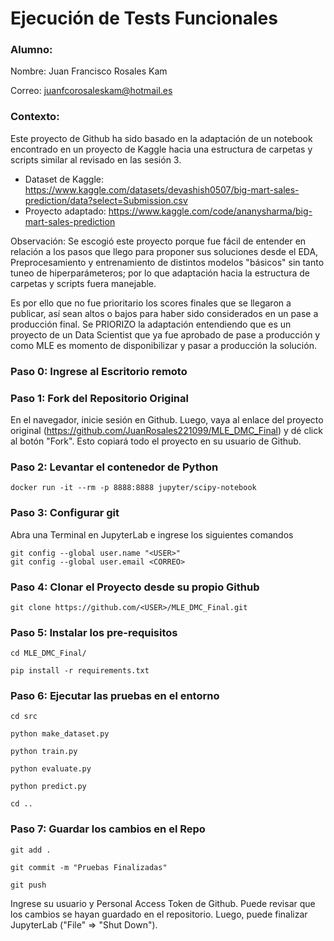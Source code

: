 # Ejecución de Tests Funcionales

### Alumno:

Nombre: Juan Francisco Rosales Kam

Correo: juanfcorosaleskam@hotmail.es

### Contexto:

Este proyecto de Github ha sido basado en la adaptación de un notebook encontrado en un proyecto de Kaggle hacia una estructura de carpetas y scripts similar al revisado en las sesión 3.

- Dataset de Kaggle: https://www.kaggle.com/datasets/devashish0507/big-mart-sales-prediction/data?select=Submission.csv
- Proyecto adaptado: https://www.kaggle.com/code/ananysharma/big-mart-sales-prediction

Observación: Se escogió este proyecto porque fue fácil de entender en relación a los pasos que llego para proponer sus soluciones desde el EDA, Preprocesamiento y entrenamiento de distintos modelos "básicos" sin tanto tuneo de hiperparámeteros; por lo que adaptación hacia la estructura de carpetas y scripts fuera manejable. 

Es por ello que no fue prioritario los scores finales que se llegaron a publicar, así sean altos o bajos para haber sido considerados en un pase a producción final.
Se PRIORIZO la adaptación entendiendo que es un proyecto de un Data Scientist que ya fue aprobado de pase a producción y como MLE es momento de disponibilizar y pasar a producción la solución.

### Paso 0: Ingrese al Escritorio remoto

### Paso 1: Fork del Repositorio Original

En el navegador, inicie sesión en Github. Luego, vaya al enlace del proyecto original (https://github.com/JuanRosales221099/MLE_DMC_Final) y dé click al botón "Fork". Esto copiará todo el proyecto en su usuario de Github.


### Paso 2: Levantar el contenedor de Python

```
docker run -it --rm -p 8888:8888 jupyter/scipy-notebook
```


### Paso 3: Configurar git

Abra una Terminal en JupyterLab e ingrese los siguientes comandos

```
git config --global user.name "<USER>"
git config --global user.email <CORREO>
```


### Paso 4: Clonar el Proyecto desde su propio Github

```
git clone https://github.com/<USER>/MLE_DMC_Final.git
```


### Paso 5: Instalar los pre-requisitos

```
cd MLE_DMC_Final/

pip install -r requirements.txt
```


### Paso 6: Ejecutar las pruebas en el entorno

```
cd src

python make_dataset.py

python train.py

python evaluate.py

python predict.py

cd ..
```


### Paso 7: Guardar los cambios en el Repo

```
git add .

git commit -m "Pruebas Finalizadas"

git push

```

Ingrese su usuario y Personal Access Token de Github. Puede revisar que los cambios se hayan guardado en el repositorio. Luego, puede finalizar JupyterLab ("File" => "Shut Down").
